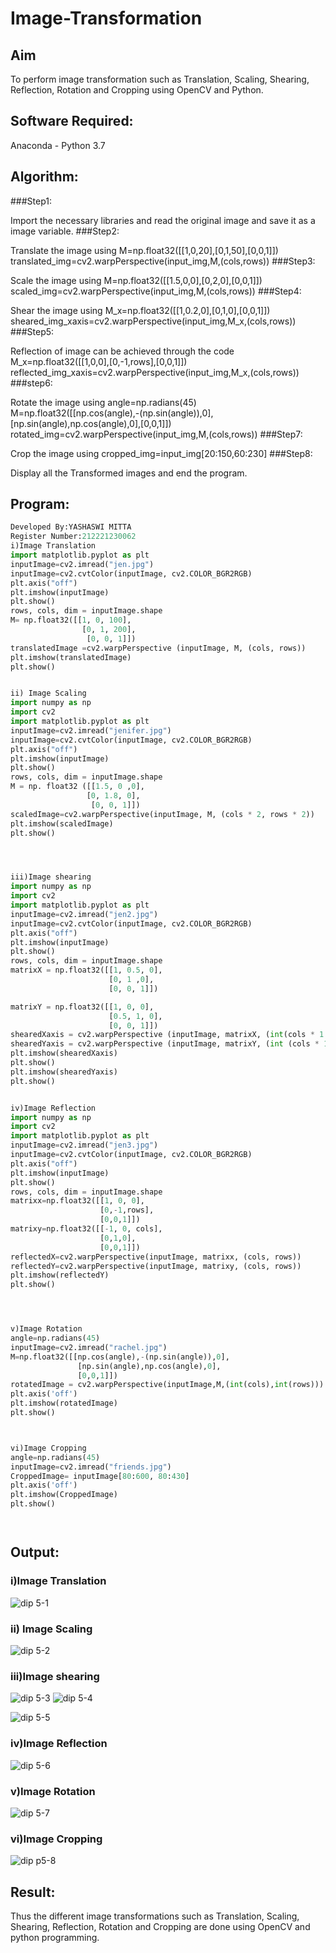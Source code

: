 # Image-Transformation
## Aim
To perform image transformation such as Translation, Scaling, Shearing, Reflection, Rotation and Cropping using OpenCV and Python.

## Software Required:
Anaconda - Python 3.7

## Algorithm:
###Step1:

Import the necessary libraries and read the original image and save it as a image variable.
###Step2:

Translate the image using M=np.float32([[1,0,20],[0,1,50],[0,0,1]]) translated_img=cv2.warpPerspective(input_img,M,(cols,rows))
###Step3:

Scale the image using M=np.float32([[1.5,0,0],[0,2,0],[0,0,1]]) scaled_img=cv2.warpPerspective(input_img,M,(cols,rows))
###Step4:

Shear the image using M_x=np.float32([[1,0.2,0],[0,1,0],[0,0,1]]) sheared_img_xaxis=cv2.warpPerspective(input_img,M_x,(cols,rows))
###Step5:

Reflection of image can be achieved through the code M_x=np.float32([[1,0,0],[0,-1,rows],[0,0,1]]) reflected_img_xaxis=cv2.warpPerspective(input_img,M_x,(cols,rows))
###step6:

Rotate the image using angle=np.radians(45) M=np.float32([[np.cos(angle),-(np.sin(angle)),0],[np.sin(angle),np.cos(angle),0],[0,0,1]]) rotated_img=cv2.warpPerspective(input_img,M,(cols,rows))
###Step7:

Crop the image using cropped_img=input_img[20:150,60:230]
###Step8:

Display all the Transformed images and end the program.
## Program:
```python
Developed By:YASHASWI MITTA
Register Number:212221230062
i)Image Translation
import matplotlib.pyplot as plt
inputImage=cv2.imread("jen.jpg")
inputImage=cv2.cvtColor(inputImage, cv2.COLOR_BGR2RGB)
plt.axis("off")
plt.imshow(inputImage)
plt.show()
rows, cols, dim = inputImage.shape
M= np.float32([[1, 0, 100],
                [0, 1, 200],
                 [0, 0, 1]])
translatedImage =cv2.warpPerspective (inputImage, M, (cols, rows))
plt.imshow(translatedImage)
plt.show()


ii) Image Scaling
import numpy as np
import cv2
import matplotlib.pyplot as plt
inputImage=cv2.imread("jenifer.jpg")
inputImage=cv2.cvtColor(inputImage, cv2.COLOR_BGR2RGB)
plt.axis("off")
plt.imshow(inputImage)
plt.show()
rows, cols, dim = inputImage.shape
M = np. float32 ([[1.5, 0 ,0],
                 [0, 1.8, 0],
                  [0, 0, 1]])
scaledImage=cv2.warpPerspective(inputImage, M, (cols * 2, rows * 2))
plt.imshow(scaledImage)
plt.show()




iii)Image shearing
import numpy as np
import cv2
import matplotlib.pyplot as plt
inputImage=cv2.imread("jen2.jpg")
inputImage=cv2.cvtColor(inputImage, cv2.COLOR_BGR2RGB)
plt.axis("off")
plt.imshow(inputImage)
plt.show()
rows, cols, dim = inputImage.shape
matrixX = np.float32([[1, 0.5, 0],
                      [0, 1 ,0],
                      [0, 0, 1]])

matrixY = np.float32([[1, 0, 0],
                      [0.5, 1, 0],
                      [0, 0, 1]])
shearedXaxis = cv2.warpPerspective (inputImage, matrixX, (int(cols * 1.5), int (rows * 1.5)))
shearedYaxis = cv2.warpPerspective (inputImage, matrixY, (int (cols * 1.5), int (rows * 1.5)))
plt.imshow(shearedXaxis)
plt.show()
plt.imshow(shearedYaxis)
plt.show()


iv)Image Reflection
import numpy as np
import cv2
import matplotlib.pyplot as plt
inputImage=cv2.imread("jen3.jpg")
inputImage=cv2.cvtColor(inputImage, cv2.COLOR_BGR2RGB)
plt.axis("off")
plt.imshow(inputImage)
plt.show()
rows, cols, dim = inputImage.shape
matrixx=np.float32([[1, 0, 0],
                    [0,-1,rows],
                    [0,0,1]])
matrixy=np.float32([[-1, 0, cols],
                    [0,1,0],
                    [0,0,1]])
reflectedX=cv2.warpPerspective(inputImage, matrixx, (cols, rows))
reflectedY=cv2.warpPerspective(inputImage, matrixy, (cols, rows))
plt.imshow(reflectedY)
plt.show()




v)Image Rotation
angle=np.radians(45)
inputImage=cv2.imread("rachel.jpg")
M=np.float32([[np.cos(angle),-(np.sin(angle)),0],
               [np.sin(angle),np.cos(angle),0],
               [0,0,1]])
rotatedImage = cv2.warpPerspective(inputImage,M,(int(cols),int(rows)))
plt.axis('off')
plt.imshow(rotatedImage)
plt.show()



vi)Image Cropping
angle=np.radians(45)
inputImage=cv2.imread("friends.jpg")
CroppedImage= inputImage[80:600, 80:430]
plt.axis('off')
plt.imshow(CroppedImage)
plt.show()




```
## Output:
### i)Image Translation
![dip 5-1](https://user-images.githubusercontent.com/94619247/232986816-b5d54bd7-51aa-4571-a10b-0675a5d6fd8c.jpg)


### ii) Image Scaling
![dip 5-2](https://user-images.githubusercontent.com/94619247/232986847-444d2001-6f74-4595-b3d6-4a88d27e6656.jpg)



### iii)Image shearing
![dip 5-3](https://user-images.githubusercontent.com/94619247/232986888-d3dbbfa0-714c-4000-b9e3-89125168f14d.jpg)
![dip 5-4](https://user-images.githubusercontent.com/94619247/232987031-4d9e50fe-e254-4e21-92cd-ce823339db23.jpg)

![dip 5-5](https://user-images.githubusercontent.com/94619247/232987024-4218f444-e893-435b-a7ab-963a2e756855.jpg)



### iv)Image Reflection
![dip 5-6](https://user-images.githubusercontent.com/94619247/232987158-79fb1a5a-d0b6-4598-aa91-d1e074c470cb.jpg)




### v)Image Rotation
![dip 5-7](https://user-images.githubusercontent.com/94619247/232987204-fb398f94-718c-4719-a4bb-dca268eabd09.jpg)




### vi)Image Cropping
![dip p5-8](https://user-images.githubusercontent.com/94619247/232987237-58ea6259-b3d1-412d-8843-f40b4b89ea9e.jpg)





## Result: 

Thus the different image transformations such as Translation, Scaling, Shearing, Reflection, Rotation and Cropping are done using OpenCV and python programming.
